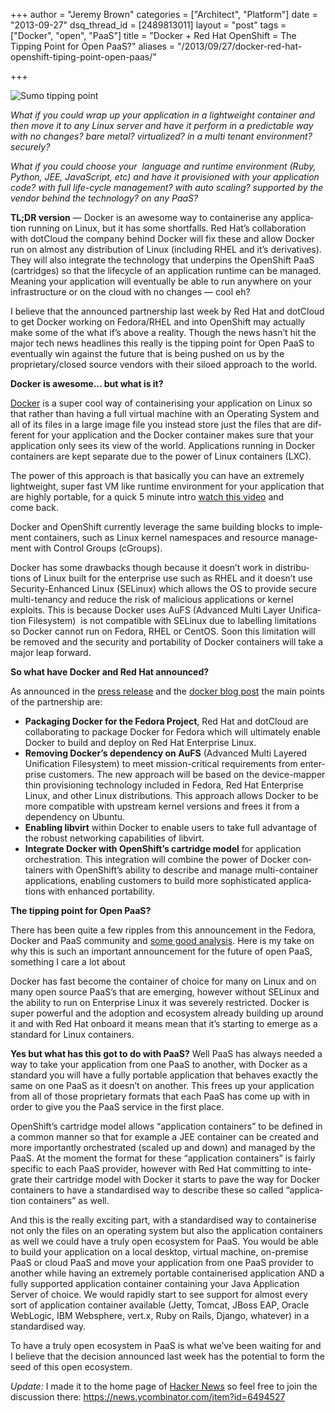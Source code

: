 +++
author = "Jeremy Brown"
categories = ["Architect", "Platform"]
date = "2013-09-27"
dsq_thread_id = [2489813011]
layout = "post"
tags = ["Docker", "open", "PaaS"]
title = "Docker + Red Hat OpenShift = The Tipping Point for Open PaaS?"
aliases = "/2013/09/27/docker-red-hat-openshift-tiping-point-open-paas/"

+++


![Sumo tipping point](/uploads/sumo-tipping-point.jpg)

_What if you could wrap up your appli­ca­tion in a light­weight con­tainer and then move it to any Linux server and have it per­form in a pre­dictable way with no changes? bare metal? vir­tu­al­ized? in a multi ten­ant envi­ron­ment? securely?_

_What if you could choose your  lan­guage and run­time envi­ron­ment (Ruby, Python, JEE, JavaScript, etc) and have it pro­vi­sioned with your appli­ca­tion code? with full life-cycle man­age­ment? with auto scal­ing? sup­ported by the ven­dor behind the tech­nol­ogy? on any PaaS?_

**TL;DR ver­sion** — Docker is an awe­some way to con­tainer­ise any appli­ca­tion run­ning on Linux, but it has some short­falls. Red Hat’s col­lab­o­ra­tion with dot­Cloud the com­pany behind Docker will fix these and allow Docker run on almost any dis­tri­b­u­tion of Linux (includ­ing RHEL and it’s deriv­a­tives). They will also inte­grate the tech­nol­ogy that under­pins the Open­Shift PaaS (car­tridges) so that the life­cy­cle of an appli­ca­tion run­time can be man­aged. Mean­ing your appli­ca­tion will even­tu­ally be able to run any­where on your infra­struc­ture or on the cloud with no changes — cool eh?

I believe that the announced part­ner­ship last week by Red Hat and dot­Cloud to get Docker work­ing on Fedora/RHEL and into Open­Shift may actu­ally make some of the what if’s above a real­ity. Though the news hasn’t hit the major tech news head­lines this really is the tip­ping point for Open PaaS to even­tu­ally win against the future that is being pushed on us by the proprietary/closed source ven­dors with their siloed approach to the world.

**Docker is awe­some… but what is it?**

[Docker][1] is a super cool way of con­tainer­is­ing your appli­ca­tion on Linux so that rather than hav­ing a full vir­tual machine with an Oper­at­ing Sys­tem and all of its files in a large image file you instead store just the files that are dif­fer­ent for your appli­ca­tion and the Docker con­tainer makes sure that your appli­ca­tion only sees its view of the world. Appli­ca­tions run­ning in Docker con­tain­ers are kept sep­a­rate due to the power of Linux con­tain­ers (LXC).

The power of this approach is that basi­cally you can have an extremely light­weight, super fast VM like run­time envi­ron­ment for your appli­ca­tion that are highly portable, for a quick 5 minute intro [watch this video][2] and come back.

Docker and Open­Shift cur­rently lever­age the same build­ing blocks to imple­ment con­tain­ers, such as Linux ker­nel name­spaces and resource man­age­ment with Con­trol Groups (cGroups).

Docker has some draw­backs though because it doesn’t work in dis­tri­b­u­tions of Linux built for the enter­prise use such as RHEL and it doesn’t use Security-Enhanced Linux (SELinux) which allows the OS to pro­vide secure multi-tenancy and reduce the risk of mali­cious appli­ca­tions or ker­nel exploits. This is because Docker uses AuFS (Advanced Multi Layer Uni­fi­ca­tion Filesys­tem)  is not com­pat­i­ble with SELinux due to labelling lim­i­ta­tions so Docker can­not run on Fedora, RHEL or Cen­tOS. Soon this lim­i­ta­tion will be removed and the secu­rity and porta­bil­ity of Docker con­tain­ers will take a major leap forward.

**So what have Docker and Red Hat announced?**

As announced in the [press release][3] and the [docker blog post][4] the main points of the part­ner­ship are:

  * **Pack­ag­ing Docker for the Fedora Project**, Red Hat and dot­Cloud are col­lab­o­rat­ing to pack­age Docker for Fedora which will ulti­mately enable Docker to build and deploy on Red Hat Enter­prise Linux.
  * **Remov­ing Docker’s depen­dency on AuFS** (Advanced Multi Lay­ered Uni­fi­ca­tion Filesys­tem) to meet mission-critical require­ments from enter­prise cus­tomers. The new approach will be based on the device-mapper thin pro­vi­sion­ing tech­nol­ogy included in Fedora, Red Hat Enter­prise Linux, and other Linux dis­tri­b­u­tions. This approach allows Docker to be more com­pat­i­ble with upstream ker­nel ver­sions and frees it from a depen­dency on Ubuntu.
  * **Enabling lib­virt** within Docker to enable users to take full advan­tage of the robust net­work­ing capa­bil­i­ties of libvirt.
  * **Inte­grate Docker with OpenShift’s car­tridge model** for appli­ca­tion orches­tra­tion. This inte­gra­tion will com­bine the power of Docker con­tain­ers with OpenShift’s abil­ity to describe and man­age multi-container appli­ca­tions, enabling cus­tomers to build more sophis­ti­cated appli­ca­tions with enhanced portability.

**The tip­ping point for Open PaaS?**

There has been quite a few rip­ples from this announce­ment in the Fedora, Docker and PaaS com­mu­nity and [some good analy­sis][5]. Here is my take on why this is such an impor­tant announce­ment for the future of open PaaS, some­thing I care a lot about

Docker has fast become the con­tainer of choice for many on Linux and on many open source PaaS’s that are emerg­ing, how­ever with­out SELinux and the abil­ity to run on Enter­prise Linux it was severely restricted. Docker is super pow­er­ful and the adop­tion and ecosys­tem already build­ing up around it and with Red Hat onboard it means mean that it’s start­ing to emerge as a stan­dard for Linux containers.

**Yes but what has this got to do with PaaS?** Well PaaS has always needed a way to take your appli­ca­tion from one PaaS to another, with Docker as a stan­dard you will have a fully portable appli­ca­tion that behaves exactly the same on one PaaS as it doesn’t on another. This frees up your appli­ca­tion from all of those pro­pri­etary for­mats that each PaaS has come up with in order to give you the PaaS ser­vice in the first place.

OpenShift’s car­tridge model allows “appli­ca­tion con­tain­ers” to be defined in a com­mon man­ner so that for exam­ple a JEE con­tainer can be cre­ated and more impor­tantly orches­trated (scaled up and down) and man­aged by the PaaS. At the moment the for­mat for these “appli­ca­tion con­tain­ers” is fairly spe­cific to each PaaS provider, how­ever with Red Hat com­mit­ting to inte­grate their car­tridge model with Docker it starts to pave the way for Docker con­tain­ers to have a stan­dard­ised way to describe these so called “appli­ca­tion con­tain­ers” as well.

And this is the really excit­ing part, with a stan­dard­ised way to con­tainer­ise not only the files on an oper­at­ing sys­tem but also the appli­ca­tion con­tain­ers as well we could have a truly open ecosys­tem for PaaS. You would be able to build your appli­ca­tion on a local desk­top, vir­tual machine, on-premise PaaS or cloud PaaS and move your appli­ca­tion from one PaaS provider to another while hav­ing an extremely portable con­tainer­ised appli­ca­tion AND a fully sup­ported appli­ca­tion con­tainer con­tain­ing your Java Appli­ca­tion Server of choice. We would rapidly start to see sup­port for almost every sort of appli­ca­tion con­tainer avail­able (Jetty, Tom­cat, JBoss EAP, Ora­cle WebLogic, IBM Web­sphere, vert.x, Ruby on Rails, Django, what­ever) in a stan­dard­ised way.

To have a truly open ecosys­tem in PaaS is what we’ve been wait­ing for and I believe that the deci­sion announced last week has the poten­tial to form the seed of this open ecosystem.

_Update:_ I made it to the home page of [Hacker News][6] so feel free to join the dis­cus­sion there: <https://news.ycombinator.com/item?id=6494527>

 [1]: http://www.docker.io/
 [2]: https://www.youtube.com/watch?v=wW9CAH9nSLs
 [3]: http://gb.redhat.com/about/news/press-archive/2013/9/red-hat-and-dotcloud-collaborate-on-docker-to-bring-next-generation-linux-container-enhancements-to-openshift
 [4]: http://blog.docker.io/2013/09/red-hat-and-docker-collaborate/
 [5]: http://allthingsplatforms.com/platforms/the-importance-of-red-hat-docker-partnership/
 [6]: https://news.ycombinator.com/
